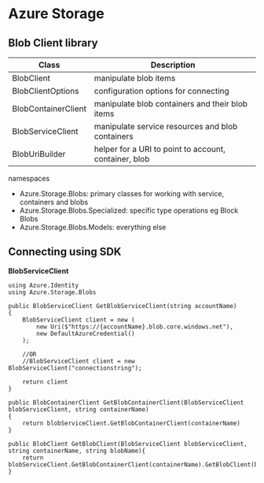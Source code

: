 # Azure Storage


## Blob Client library

| Class | Description |
| --- | --- |
| BlobClient | manipulate blob items | 
| BlobClientOptions | configuration options for connecting |
| BlobContainerClient | manipulate blob containers and their blob items |
| BlobServiceClient | manipulate service resources and blob containers |
| BlobUriBuilder | helper for a URI to point to account, container, blob |

namespaces
- Azure.Storage.Blobs: primary classes for working with service, containers and blobs
- Azure.Storage.Blobs.Specialized: specific type operations eg Block Blobs 
- Azure.Storage.Blobs.Models: everything else

## Connecting using SDK
**BlobServiceClient**
```
using Azure.Identity
using Azure.Storage.Blobs

public BlobServiceClient GetBlobServiceClient(string accountName)
{
    BlobServiceClient client = new (
        new Uri($"https://{accountName}.blob.core.windows.net"),
        new DefaultAzureCredential()
    );

    //OR
    //BlobServiceClient client = new BlobServiceClient("connectionstring");

    return client
}

public BlobContainerClient GetBlobContainerClient(BlobServiceClient blobServiceClient, string containerName)
{
    return blobServiceClient.GetBlobContainerClient(containerName)
}

public BlobClient GetBlobClient(BlobServiceClient blobServiceClient, string containerName, string blobName){
    return blobServiceClient.GetBlobContainerClient(containerName).GetBlobClient(blobName);
}
```

